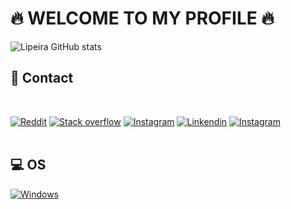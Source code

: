 # 🔥 WELCOME TO MY PROFILE 🔥

![Lipeira GitHub stats](https://github-readme-stats.vercel.app/api?username=Lipeira&show_icons=true&theme=radical)

## 📱 Contact
<br />

[![Reddit](https://aleen42.github.io/badges/src/reddit.svg)](https://www.reddit.com/user/Lipeira)
[![Stack overflow](https://aleen42.github.io/badges/src/stackoverflow.svg)](https://stackoverflow.com/users/18609483/lipeira)
[![Instagram](https://img.shields.io/badge/Twitch-9146FF?style=for-the-badge&logo=twitch&logoColor=white)](https://www.twitch.tv/luisfelipe_cin)
[![Linkendin](https://img.shields.io/badge/LinkedIn-0077B5?style=for-the-badge&logo=linkedin&logoColor=white)](https://www.linkedin.com/in/luis-felipe-araujo-mota-415851210/)
[![Instagram](https://img.shields.io/badge/Instagram-E4405F?style=for-the-badge&logo=instagram&logoColor=white)](https://www.instagram.com/luissmt_/)
<br />
<br />
## 💻 OS

[![Windows](https://img.shields.io/badge/Windows-0078D6?style=for-the-badge&logo=windows&logoColor=white)]() 

<br />
